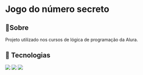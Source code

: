 <h1>Jogo do número secreto</h1>

<h2>🔖Sobre</h2>
<p>Projeto utilizado nos cursos de lógica de programação da Alura.</p>

## 🚀  Tecnologias
<div>
  <img src="https://img.shields.io/badge/HTML-239120?style=for-the-badge&logo=html5&logoColor=white">
  <img src="https://img.shields.io/badge/CSS-239120?&style=for-the-badge&logo=css3&logoColor=white">
  <img src="https://img.shields.io/badge/JavaScript-F7DF1E?style=for-the-badge&logo=javascript&logoColor=black">
</div>


